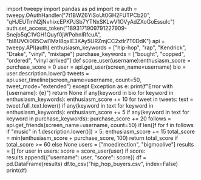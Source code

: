 import tweepy
import pandas as pd
import re
auth = tweepy.OAuthHandler("7t1BWZ6YiSoUt0GH2FUTPCb20", "qHJEUTmN2jNvhixcEPKPJSb7YTNxSKLwV1OVyAdZXoGoEssuIc")
auth.set_access_token("1893171909791227909-Snejb5qC1VGH1Quyf0jWPohnlRfcuA", "bl8UVOi085Cwl1MzI8qxIE3KAy5URZmjCC2xtlr7T0DdK")
api = tweepy.API(auth)
enthusiasm_keywords = ["hip-hop", "rap", "Kendrick", "Drake", "vinyl", "mixtape"]
purchase_keywords = ["bought", "copped", "ordered", "vinyl arrived"]
def score_user(username):enthusiasm_score = purchase_score = 0
user = api.get_user(screen_name=username)
bio = user.description.lower()
tweets = api.user_timeline(screen_name=username, count=50, tweet_mode="extended")
except Exception as e:
print(f"Error with {username}: {e}")
return None
    if any(keyword in bio for keyword in enthusiasm_keywords):
        enthusiasm_score += 10
    for tweet in tweets:
        text = tweet.full_text.lower()
        if any(keyword in text for keyword in enthusiasm_keywords):
            enthusiasm_score += 5
        if any(keyword in text for keyword in purchase_keywords):
            purchase_score += 20
    follows = api.get_friends(screen_name=username, count=50)
    if len([f for f in follows if "music" in f.description.lower()]) > 5:
        enthusiasm_score += 15
    total_score = min(enthusiasm_score + purchase_score, 100)
    return total_score if total_score >= 60 else None
users = ["moedirection", "bigmoolive"]
results = []
for user in users:
score = score_user(user)
if score:
results.append({"username": user, "score": score})
df = pd.DataFrame(results)
df.to_csv("hip_hop_buyers.csv", index=False)
print(df)
​​​​​​​​​​​​​​​​​​​​​​​​​​​​​​​​​​​​​​​​​​​​​​​